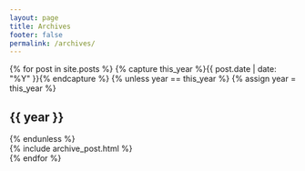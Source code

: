 ```yaml
---
layout: page
title: Archives
footer: false
permalink: /archives/
---
```


<div id="blog-archives">
{% for post in site.posts %}
{% capture this_year %}{{ post.date | date: "%Y" }}{% endcapture %}
{% unless year == this_year %}
  {% assign year = this_year %}
  <h2>{{ year }}</h2>
{% endunless %}
<article>
  {% include archive_post.html %}
</article>
{% endfor %}
</div>

<!--
<div id="blog-archives">
{% for post in site.posts %}
  {% assign currentdate = post.date | date: "%Y" %}
  {% if currentdate != date %}
    {% unless forloop.first %}</ul>{% endunless %}
    <h1 id="y{{post.date | date: "%Y"}}">{{ currentdate }}</h1>
    <ul>
    {% assign date = currentdate %}
  {% endif %}
    <li><a href="{{ post.url }}">{{ post.title }}</a></li>
  {% if forloop.last %}</ul>{% endif %}
{% endfor %}
</div>

<div id="blog-archives" class="category">
<h1>标签</h1>
{% assign sorted_categories = site.categories | sort %}
{% for category in sorted_categories %}
    <li><a href="{{category.url}}"><strong>{{category|first}}<sup>{{ category[1].size }}</sup></strong></a></li>
{% endfor %}

</div> 
-->
